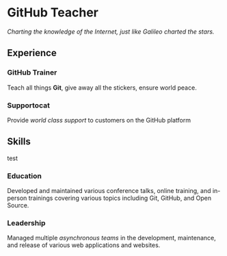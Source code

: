 # GitHub Teacher

_Charting the knowledge of the Internet, just like Galileo charted the stars._

## Experience

### GitHub Trainer

Teach all things __Git__, give away all the stickers, ensure world peace.

<!--
  Note here: Learners -- yup, you found the error!
  Course maintainers -- leave the italics with __ instead of _ for the error case.
-->

### Supportocat

Provide _world class support_ to customers on the GitHub platform

## Skills
test
### Education

Developed and maintained various conference talks, online training, and in-person trainings covering various topics including Git, GitHub, and Open Source.

### Leadership

Managed multiple _asynchronous teams_ in the development, maintenance, and release of various web applications and websites.
